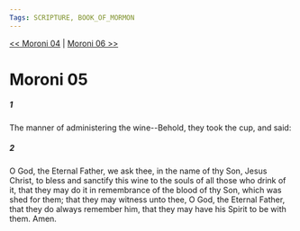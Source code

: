 ```yaml
---
Tags: SCRIPTURE, BOOK_OF_MORMON
---
```


[<< Moroni 04](BOOK_OF_MORMON/15_Moroni/Moroni_04.md) | [Moroni 06 >>](BOOK_OF_MORMON/15_Moroni/Moroni_06.md)

# Moroni 05

##### 1
 The manner of administering the wine--Behold, they took the cup, and said:
##### 2
 O God, the Eternal Father, we ask thee, in the name of thy Son, Jesus Christ, to bless and sanctify this wine to the souls of all those who drink of it, that they may do it in remembrance of the blood of thy Son, which was shed for them; that they may witness unto thee, O God, the Eternal Father, that they do always remember him, that they may have his Spirit to be with them. Amen.
